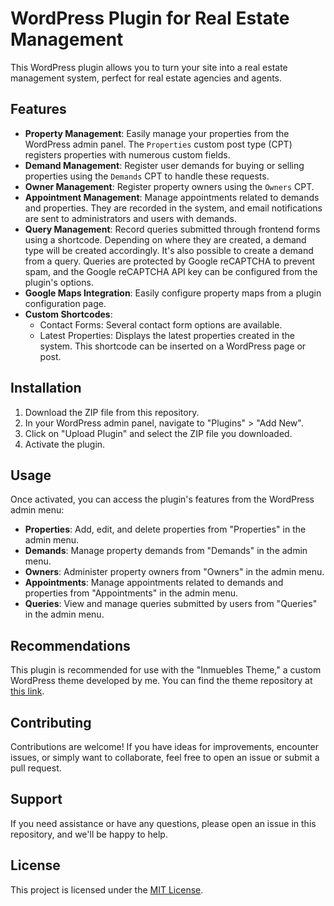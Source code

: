 # WordPress Plugin for Real Estate Management

This WordPress plugin allows you to turn your site into a real estate management system, perfect for real estate agencies and agents.

## Features

- **Property Management**: Easily manage your properties from the WordPress admin panel. The `Properties` custom post type (CPT) registers properties with numerous custom fields.
- **Demand Management**: Register user demands for buying or selling properties using the `Demands` CPT to handle these requests.
- **Owner Management**: Register property owners using the `Owners` CPT.
- **Appointment Management**: Manage appointments related to demands and properties. They are recorded in the system, and email notifications are sent to administrators and users with demands.
- **Query Management**: Record queries submitted through frontend forms using a shortcode. Depending on where they are created, a demand type will be created accordingly. It's also possible to create a demand from a query. Queries are protected by Google reCAPTCHA to prevent spam, and the Google reCAPTCHA API key can be configured from the plugin's options.
- **Google Maps Integration**: Easily configure property maps from a plugin configuration page.
- **Custom Shortcodes**:
  - Contact Forms: Several contact form options are available.
  - Latest Properties: Displays the latest properties created in the system. This shortcode can be inserted on a WordPress page or post.

## Installation

1. Download the ZIP file from this repository.
2. In your WordPress admin panel, navigate to "Plugins" > "Add New".
3. Click on "Upload Plugin" and select the ZIP file you downloaded.
4. Activate the plugin.

## Usage

Once activated, you can access the plugin's features from the WordPress admin menu:

- **Properties**: Add, edit, and delete properties from "Properties" in the admin menu.
- **Demands**: Manage property demands from "Demands" in the admin menu.
- **Owners**: Administer property owners from "Owners" in the admin menu.
- **Appointments**: Manage appointments related to demands and properties from "Appointments" in the admin menu.
- **Queries**: View and manage queries submitted by users from "Queries" in the admin menu.

## Recommendations

This plugin is recommended for use with the "Inmuebles Theme," a custom WordPress theme developed by me. You can find the theme repository at [this link](https://github.com/jjmontalban/inmuebles-theme).

## Contributing

Contributions are welcome! If you have ideas for improvements, encounter issues, or simply want to collaborate, feel free to open an issue or submit a pull request.

## Support

If you need assistance or have any questions, please open an issue in this repository, and we'll be happy to help.

## License

This project is licensed under the [MIT License](LICENSE).
